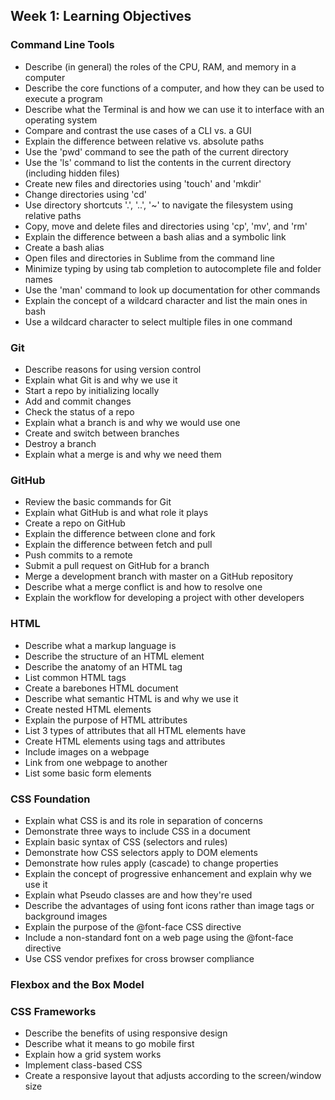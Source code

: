 ## Week 1: Learning Objectives 

### Command Line Tools 

- Describe (in general) the roles of the CPU, RAM, and memory in a computer
- Describe the core functions of a computer, and how they can be used to execute a program
- Describe what the Terminal is and how we can use it to interface with an operating system
- Compare and contrast the use cases of a CLI vs. a GUI
- Explain the difference between relative vs. absolute paths
- Use the 'pwd' command to see the path of the current directory
- Use the 'ls' command  to list the contents in the current directory (including hidden files)
- Create new files and directories using 'touch' and 'mkdir'
- Change directories using 'cd'
- Use directory shortcuts '.', '..', '~' to navigate the filesystem using relative paths
- Copy, move and delete files and directories using 'cp', 'mv', and 'rm'
- Explain the difference between a bash alias and a symbolic link
- Create a bash alias
- Open files and directories in Sublime from the command line
- Minimize typing by using tab completion to autocomplete file and folder names
- Use the 'man' command to look up documentation for other commands
- Explain the concept of a wildcard character and list the main ones in bash
- Use a wildcard character to select multiple files in one command

### Git

- Describe reasons for using version control
- Explain what Git is and why we use it
- Start a repo by initializing locally
- Add and commit changes
- Check the status of a repo
- Explain what a branch is and why we would use one
- Create and switch between branches
- Destroy a branch
- Explain what a merge is and why we need them

### GitHub

- Review the basic commands for Git
- Explain what GitHub is and what role it plays
- Create a repo on GitHub
- Explain the difference between clone and fork
- Explain the difference between fetch and pull
- Push commits to a remote
- Submit a pull request on GitHub for a branch
- Merge a development branch with master on a GitHub repository
- Describe what a merge conflict is and how to resolve one
- Explain the workflow for developing a project with other developers

### HTML

- Describe what a markup language is
- Describe the structure of an HTML element
- Describe the anatomy of an HTML tag
- List common HTML tags
- Create a barebones HTML document
- Describe what semantic HTML is and why we use it
- Create nested HTML elements
- Explain the purpose of HTML attributes
- List 3 types of attributes that all HTML elements have
- Create HTML elements using tags and attributes
- Include images on a webpage
- Link from one webpage to another
- List some basic form elements

### CSS Foundation

- Explain what CSS is and its role in separation of concerns
- Demonstrate three ways to include CSS in a document
- Explain basic syntax of CSS (selectors and rules)
- Demonstrate how CSS selectors apply to DOM elements
- Demonstrate how rules apply (cascade) to change properties
- Explain the concept of progressive enhancement and explain why we use it
- Explain what Pseudo classes are and how they're used
- Describe the advantages of using font icons rather than image tags or background images
- Explain the purpose of the @font-face CSS directive
- Include a non-standard font on a web page using the @font-face directive
- Use CSS vendor prefixes for cross browser compliance

### Flexbox and the Box Model

### CSS Frameworks

- Describe the benefits of using responsive design
- Describe what it means to go mobile first
- Explain how a grid system works
- Implement class-based CSS
- Create a responsive layout that adjusts according to the screen/window size

